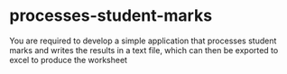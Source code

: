 # processes-student-marks
You are required to develop a simple application that processes student marks and writes the results in a text file, which can then be exported to excel to produce the worksheet

